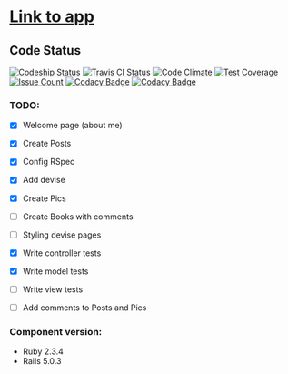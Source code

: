 # [Link to app](https://romasks.herokuapp.com/)

## Code Status

[![Codeship Status](https://app.codeship.com/projects/2110c620-356a-0134-e2bd-0eb0c8e6c9c0/status?branch=master)](https://app.codeship.com/projects/165250)
[![Travis CI Status](https://travis-ci.org/romasks/my-site.svg?branch=master)](https://travis-ci.org/romasks/my-site)
[![Code Climate](https://codeclimate.com/github/romasks/my-site/badges/gpa.svg)](https://codeclimate.com/github/romasks/my-site)
[![Test Coverage](https://codeclimate.com/github/romasks/my-site/badges/coverage.svg)](https://codeclimate.com/github/romasks/my-site/coverage)
[![Issue Count](https://codeclimate.com/github/romasks/my-site/badges/issue_count.svg)](https://codeclimate.com/github/romasks/my-site)
[![Codacy Badge](https://api.codacy.com/project/badge/Grade/3a76a572d15f4efb9a23422e8afa937a)](https://www.codacy.com/app/romasks/my-site?utm_source=github.com&amp;utm_medium=referral&amp;utm_content=romasks/my-site&amp;utm_campaign=Badge_Grade)
[![Codacy Badge](https://api.codacy.com/project/badge/Coverage/3a76a572d15f4efb9a23422e8afa937a)](https://www.codacy.com/app/romasks/my-site?utm_source=github.com&utm_medium=referral&utm_content=romasks/my-site&utm_campaign=Badge_Coverage)


### TODO:

- [X] Welcome page (about me)
- [x] Create Posts
- [X] Config RSpec
- [X] Add devise
- [X] Create Pics
- [ ] Create Books with comments
- [ ] Styling devise pages
- [X] Write controller tests
- [X] Write model tests
- [ ] Write view tests
- [ ] Add comments to Posts and Pics


### Component version:

* Ruby 2.3.4
* Rails 5.0.3
